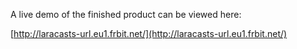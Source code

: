 A live demo of the finished product can be viewed here:

[http://laracasts-url.eu1.frbit.net/](http://laracasts-url.eu1.frbit.net/)
